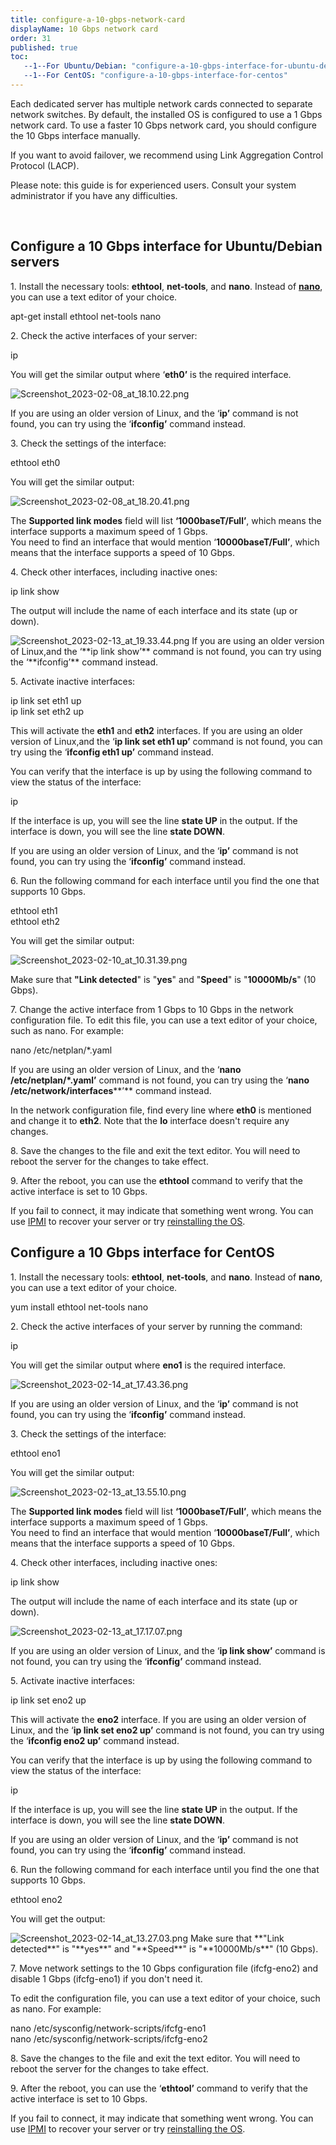 ```yaml
---
title: configure-a-10-gbps-network-card
displayName: 10 Gbps network card
order: 31
published: true
toc:
   --1--For Ubuntu/Debian: "configure-a-10-gbps-interface-for-ubuntu-debian-servers"
   --1--For CentOS: "configure-a-10-gbps-interface-for-centos"
---
```

Each dedicated server has multiple network cards connected to separate network switches. By default, the installed OS is configured to use a 1 Gbps network card. To use a faster 10 Gbps network card, you should configure the 10 Gbps interface manually.

If you want to avoid failover, we recommend using Link Aggregation Control Protocol (LACP).

Please note: this guide is for experienced users. Consult your system administrator if you have any difficulties.

 

Configure a 10 Gbps interface for Ubuntu/Debian servers
-------------------------------------------------------

1\. Install the necessary tools: **ethtool**, **net-tools**, and **nano**. Instead of [**nano**](https://help.ubuntu.com/community/Nano), you can use a text editor of your choice.

apt-get install ethtool net-tools nano

2\. Check the active interfaces of your server:

ip

You will get the similar output where ‘**eth0’** is the required interface.

<img src="https://support.gcore.com/hc/article_attachments/12987773655057" alt="Screenshot_2023-02-08_at_18.10.22.png">

If you are using an older version of Linux, and the ‘**ip’** command is not found, you can try using the ‘**ifconfig’** command instead. 

3\. Check the settings of the interface:

ethtool eth0

You will get the similar output:

<img src="https://support.gcore.com/hc/article_attachments/12987901207825" alt="Screenshot_2023-02-08_at_18.20.41.png">

The **Supported link modes** field will list **‘1000baseT/Full’**, which means the interface supports a maximum speed of 1 Gbps.  
You need to find an interface that would mention ‘**10000baseT/Full’**, which means that the interface supports a speed of 10 Gbps. 

4\. Check other interfaces, including inactive ones:

ip link show

The output will include the name of each interface and its state (up or down).

<img src="https://support.gcore.com/hc/article_attachments/12988067861649" alt="Screenshot_2023-02-13_at_19.33.44.png">  
If you are using an older version of Linux,and the ‘**ip link show’** command is not found, you can try using the ‘**ifconfig’** command instead.

5\. Activate inactive interfaces: 

ip link set eth1 up  
ip link set eth2 up

This will activate the **eth1** and **eth2** interfaces. If you are using an older version of Linux,and the ‘**ip link set eth1 up’** command is not found, you can try using the ‘**ifconfig eth1 up’** command instead.

You can verify that the interface is up by using the following command to view the status of the interface:

ip

​​If the interface is up, you will see the line **state UP** in the output. If the interface is down, you will see the line **state DOWN**.

If you are using an older version of Linux, and the ‘**ip’** command is not found, you can try using the ‘**ifconfig’** command instead.

6\. Run the following command for each interface until you find the one that supports 10 Gbps.

ethtool eth1  
ethtool eth2

You will get the similar output:

<img src="https://support.gcore.com/hc/article_attachments/12988155718033" alt="Screenshot_2023-02-10_at_10.31.39.png">

Make sure that **"Link detected**" is "**yes**" and "**Speed**" is "**10000Mb/s**" (10 Gbps).

7\. Change the active interface from 1 Gbps to 10 Gbps in the network configuration file. To edit this file, you can use a text editor of your choice, such as nano. For example: 

nano /etc/netplan/\*.yaml

If you are using an older version of Linux, and the ‘**nano /etc/netplan/\*.yaml’** command is not found, you can try using the ‘**nano /etc/network/interfaces****’** command instead.

In the network configuration file, find every line where **eth0** is mentioned and change it to **eth2**. Note that the **lo** interface doesn't require any changes. 

8\. Save the changes to the file and exit the text editor. You will need to reboot the server for the changes to take effect.

9\. After the reboot, you can use the **ethtool** command to verify that the active interface is set to 10 Gbps.

If you fail to connect, it may indicate that something went wrong. You can use [IPMI](https://support.gcorelabs.com/hc/en-us/articles/115003759609) to recover your server or try [reinstalling the OS](https://support.gcorelabs.com/hc/en-us/articles/360000452917).

Configure a 10 Gbps interface for CentOS
----------------------------------------

1\. Install the necessary tools: **ethtool**, **net-tools**, and **nano**. Instead of **nano**, you can use a text editor of your choice.

yum install ethtool net-tools nano

2\. Check the active interfaces of your server by running the command:

ip

You will get the similar output where **eno1** is the required interface.

<img src="https://support.gcore.com/hc/article_attachments/12988893619089" alt="Screenshot_2023-02-14_at_17.43.36.png">

If you are using an older version of Linux, and the ‘**ip’** command is not found, you can try using the ‘**ifconfig’** command instead.

3\. Check the settings of the interface:

ethtool eno1

You will get the similar output:

<img src="https://support.gcore.com/hc/article_attachments/12988723926417" alt="Screenshot_2023-02-13_at_13.55.10.png">

The **Supported link modes** field will list **‘1000baseT/Full’**, which means the interface supports a maximum speed of 1 Gbps.  
You need to find an interface that would mention ‘**10000baseT/Full’**, which means that the interface supports a speed of 10 Gbps.

4\. Check other interfaces, including inactive ones:

ip link show

The output will include the name of each interface and its state (up or down).

<img src="https://support.gcore.com/hc/article_attachments/12989145294481" alt="Screenshot_2023-02-13_at_17.17.07.png">

If you are using an older version of Linux, and the ‘**ip link show’** command is not found, you can try using the ‘**ifconfig’** command instead.

5\. Activate inactive interfaces: 

ip link set eno2 up

This will activate the **eno2** interface. If you are using an older version of Linux, and the ‘**ip link set eno2 up’** command is not found, you can try using the ‘**ifconfig eno2 up’** command instead.

You can verify that the interface is up by using the following command to view the status of the interface:

ip

​​If the interface is up, you will see the line **state UP** in the output. If the interface is down, you will see the line **state DOWN**.

If you are using an older version of Linux, and the ‘**ip’** command is not found, you can try using the ‘**ifconfig’** command instead. 

6\. Run the following command for each interface until you find the one that supports 10 Gbps. 

ethtool eno2

You will get the output:

<img src="https://support.gcore.com/hc/article_attachments/12989201201041" alt="Screenshot_2023-02-14_at_13.27.03.png">  
Make sure that **"Link detected**" is "**yes**" and "**Speed**" is "**10000Mb/s**" (10 Gbps).

7\. Move network settings to the 10 Gbps configuration file (ifcfg-eno2) and disable 1 Gbps (ifcfg-eno1) if you don't need it.

To edit the configuration file, you can use a text editor of your choice, such as nano. For example: 

nano /etc/sysconfig/network-scripts/ifcfg-eno1  
nano /etc/sysconfig/network-scripts/ifcfg-eno2

8\. Save the changes to the file and exit the text editor. You will need to reboot the server for the changes to take effect.

9\. After the reboot, you can use the ‘**ethtool’** command to verify that the active interface is set to 10 Gbps.

If you fail to connect, it may indicate that something went wrong. You can use [IPMI](https://support.gcorelabs.com/hc/en-us/articles/115003759609) to recover your server or try [reinstalling the OS](https://support.gcorelabs.com/hc/en-us/articles/360000452917).